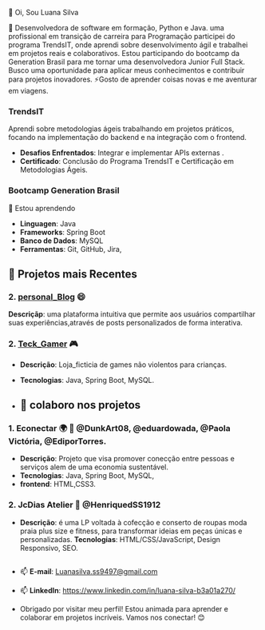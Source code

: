  👋 Oi, Sou  Luana Silva
  
 👀  Desenvolvedora de software em formação, Python e Java. uma profissional em transição de carreira para Programação
 participei do programa TrendsIT, onde aprendi sobre desenvolvimento ágil e trabalhei em projetos reais e colaborativos.
 Estou participando do bootcamp da Generation Brasil para me tornar uma desenvolvedora Junior Full Stack.
 Busco uma oportunidade para aplicar meus conhecimentos e contribuir para projetos inovadores. 
 ⚡Gosto de aprender coisas novas e me aventurar em viagens.
 

 ### **TrendsIT**
  Aprendi sobre metodologias ágeis trabalhando em projetos práticos, focando na implementação do backend e
   na integração com o frontend.
-  **Desafios Enfrentados**: Integrar e implementar APIs externas .
-  **Certificado**: Conclusão do Programa TrendsIT e  Certificação em Metodologias Ágeis.

 ### **Bootcamp Generation Brasil**
  🌱 Estou aprendendo
-  **Linguagen**: Java
- **Frameworks**: Spring Boot
- **Banco de Dados**: MySQL
- **Ferramentas**: Git, GitHub, Jira,
 ## 🌱 Projetos  mais Recentes

 ### 2. [personal_Blog](https://github.com/Lu-nas/Personal_Blog) 😄
 **Descriçãp**: uma plataforma intuitiva que permite aos usuários compartilhar
 suas experiências,através de posts personalizados de forma interativa.

 ### 2. [Teck_Gamer](https://github.com/Lu-nas/ProjetoLoja_teckGamer) 🎮
- **Descrição**: Loja_ficticia de games não violentos para crianças.
- **Tecnologias**: Java, Spring Boot, MySQL.
  
- ## 💞️ colaboro nos projetos 
 ### 1. Econectar 🌍 🤝 @DunkArt08, @eduardowada, @Paola Victória, @EdiporTorres.
- **Descrição**: Projeto que visa promover conecção entre pessoas e serviços alem de uma economia sustentável.
- **Tecnologias**: Java, Spring Boot, MySQL,
- **frontend**: HTML,CSS3.

 ### 2. JcDias Atelier 🤝 @HenriquedSS1912
- **Descrição**:  é uma LP voltada à cofecção e conserto de roupas moda praia plus size e fitness,
 para transformar ideias em peças únicas e personalizadas.
 **Tecnologias**: HTML/CSS/JavaScript,
 Design Responsivo, SEO.
##
- 📫  **E-mail**: Luanasilva.ss9497@gmail.com
- 📫  **LinkedIn**: https://www.linkedin.com/in/luana-silva-b3a01a270/

- Obrigado por visitar meu perfil! Estou animada para aprender e colaborar em projetos incríveis. Vamos nos conectar! 😊
  

<!---
Lu-nas/Lu-nas is a ✨ special ✨ repository because its `README.md` (this file) appears on your GitHub profile.
You can click the Preview link to take a look at your changes.
--->
